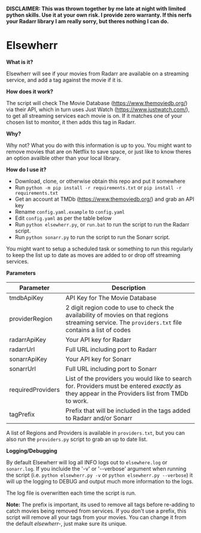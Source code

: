 **DISCLAIMER: This was thrown together by me late at night with limited python skills. Use it at your own risk. I provide zero warranty. If this nerfs your Radarr library I am really sorry, but theres nothing I can do.**

# Elsewherr

**What is it?**

Elsewherr will see if your movies from Radarr are available on a streaming service, and add a tag against the movie if it is.

**How does it work?**

The script will check The Movie Database (https://www.themoviedb.org/) via their API, which in turn uses Just Watch (https://www.justwatch.com/), to get all streaming services each movie is on. If it matches one of your chosen list to monitor, it then adds this tag in Radarr.

**Why?**

Why not? What you do with this information is up to you. You might want to remove movies that are on Netflix to save space, or just like to know theres an option availble other than your local library.

**How do I use it?**
- Download, clone, or otherwise obtain this repo and put it somewhere
- Run `python -m pip install -r requirements.txt` or `pip install -r requirements.txt`
- Get an account at TMDb (https://www.themoviedb.org/) and grab an API key
- Rename `config.yaml.example` to `config.yaml`
- Edit `config.yaml` as per the table below
- Run `python elsewherr.py`, or `run.bat` to run the script to run the Radarr script.
- Run `python sonarr.py` to run the script to run the Sonarr script.

You might want to setup a scheduled task or something to run this regularly to keep the list up to date as moves are added to or drop off streaming services.

**Parameters**

|Parameter|Description|
|---|---|
|tmdbApiKey|API Key for The Movie Database|
|providerRegion|2 digit region code to use to check the availability of movies on that regions streaming service. The `providers.txt` file contains a list of codes|
|radarrApiKey|Your API key for Radarr|
|radarrUrl|Full URL including port to Radarr|
|sonarrApiKey|Your API key for Sonarr|
|sonarrUrl|Full URL including port to Sonarr|
|requiredProviders|List of the providers you would like to search for. Providers must be entered *exactly* as they appear in the Providers list from TMDb to work. |
|tagPrefix|Prefix that will be included in the tags added to Radarr and/or Sonarr|

A list of Regions and Providers is available in `providers.txt`, but you can also run the `providers.py` script to grab an up to date list.

**Logging/Debugging**

By default Elsewherr will log all INFO logs out to `elsewhere.log` or `sonarr.log`. If you incluide the '-v' or '--verbose' argument when running the script (i.e. `python elsewherr.py -v` or `python elsewherr.py --verbose`) it will up the logging to DEBUG and output much more information to the logs.

The log file is overwritten each time the script is run.

**Note:** The prefix is important, its used to remove all tags before re-adding to catch movies being removed from services. If you don't use a prefix, this script will remove all your tags from your movies. You can change it from the default *elsewherr-*, just make sure its unique.


